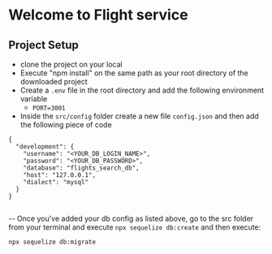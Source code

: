 # Welcome to Flight service

## Project Setup

- clone the project on your local
- Execute "npm install" on the same path as your root directory of the downloaded project
- Create a `.env` file in the root directory and add the following environment variable
     - `PORT=3001`
- Inside the `src/config` folder create a new file `config.json` and then add the following piece of code

```
{
  "development": {
    "username": "<YOUR_DB_LOGIN_NAME>",
    "password": "<YOUR_DB_PASSWORD>",
    "database": "flights_search_db",
    "host": "127.0.0.1",
    "dialect": "mysql"
  }
}


```
-- Once you've added your db config as listed above, go to the src folder from your terminal and execute `npx sequelize db:create`
and then execute:

`npx sequelize db:migrate`
```